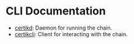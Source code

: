 # CLI Documentation

- [certikd](certikd/certikd.md): Daemon for running the chain.
- [certikcli](certikcli/certikcli.md): Client for interacting with the chain.
